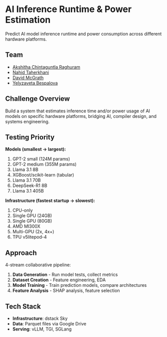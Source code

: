 # AI Inference Runtime & Power Estimation

Predict AI model inference runtime and power consumption across different hardware platforms.

## Team
- [Akshitha Chintaguntla Raghuram](https://github.com/akshithacr12)
- [Nahid Taherkhani](https://github.com/Nahid-taherkhani)
- [David McGrath](https://github.com/digispect-intel)
- [Yelyzaveta Bespalova](https://github.com/lizabespalova) 

## Challenge Overview
Build a system that estimates inference time and/or power usage of AI models on specific hardware platforms, bridging AI, compiler design, and systems engineering.

## Testing Priority
**Models (smallest → largest):**
1. GPT-2 small (124M params)
2. GPT-2 medium (355M params)
3. Llama 3.1 8B
4. XGBoost/scikit-learn (tabular)
5. Llama 3.1 70B
6. DeepSeek-R1 8B
7. Llama 3.1 405B

**Infrastructure (fastest startup → slowest):**
1. CPU-only
2. Single GPU (24GB)
3. Single GPU (80GB)
4. AMD MI300X
5. Multi-GPU (2x, 4x+)
6. TPU v5litepod-4

## Approach
4-stream collaborative pipeline:
1. **Data Generation** - Run model tests, collect metrics
2. **Dataset Creation** - Feature engineering, EDA
3. **Model Training** - Train prediction models, compare architectures  
4. **Feature Analysis** - SHAP analysis, feature selection

## Tech Stack
- **Infrastructure**: dstack Sky
- **Data**: Parquet files via Google Drive
- **Serving**: vLLM, TGI, SGLang
